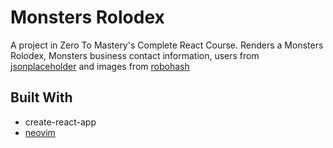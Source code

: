 # Monsters Rolodex

A project in Zero To Mastery's Complete React Course.
Renders a Monsters Rolodex, Monsters business contact information,
users from [jsonplaceholder](https://jsonplaceholder.typicode.com)
and images from [robohash](https://robohash.org/)

## Built With

  - create-react-app  
  - [neovim](https://neovim.io/)

